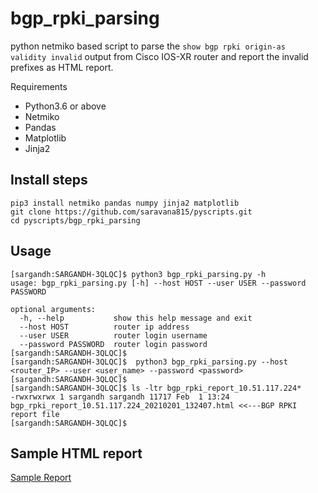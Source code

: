 # bgp_rpki_parsing

python netmiko based script to parse the `show bgp rpki origin-as validity invalid` output from Cisco IOS-XR router and report the invalid prefixes as HTML report. 

Requirements
  * Python3.6 or above
  * Netmiko
  * Pandas
  * Matplotlib
  * Jinja2
 
## Install steps
```
pip3 install netmiko pandas numpy jinja2 matplotlib
git clone https://github.com/saravana815/pyscripts.git
cd pyscripts/bgp_rpki_parsing
```

## Usage
```
[sargandh:SARGANDH-3QLQC]$ python3 bgp_rpki_parsing.py -h
usage: bgp_rpki_parsing.py [-h] --host HOST --user USER --password PASSWORD

optional arguments:
  -h, --help           show this help message and exit
  --host HOST          router ip address
  --user USER          router login username
  --password PASSWORD  router login password
[sargandh:SARGANDH-3QLQC]$
[sargandh:SARGANDH-3QLQC]$  python3 bgp_rpki_parsing.py --host <router_IP> --user <user_name> --password <password>
[sargandh:SARGANDH-3QLQC]$
[sargandh:SARGANDH-3QLQC]$ ls -ltr bgp_rpki_report_10.51.117.224*
-rwxrwxrwx 1 sargandh sargandh 11717 Feb  1 13:24 bgp_rpki_report_10.51.117.224_20210201_132407.html <<---BGP RPKI report file
[sargandh:SARGANDH-3QLQC]$
```

## Sample HTML report

[Sample Report](https://htmlpreview.github.io/?https://github.com/saravana815/pyscripts/blob/master/bgp_rpki_parsing/report.html)
